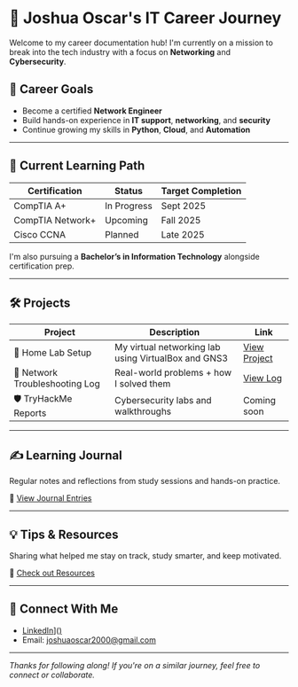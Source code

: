 # 🚀 Joshua Oscar's IT Career Journey

Welcome to my career documentation hub! I'm currently on a mission to break into the tech industry with a focus on **Networking** and **Cybersecurity**.

## 🎯 Career Goals
- Become a certified **Network Engineer**
- Build hands-on experience in **IT support**, **networking**, and **security**
- Continue growing my skills in **Python**, **Cloud**, and **Automation**

---

## 📘 Current Learning Path

| Certification        | Status       | Target Completion |
|----------------------|--------------|-------------------|
| CompTIA A+           | In Progress  | Sept 2025         |
| CompTIA Network+     | Upcoming     | Fall 2025         |
| Cisco CCNA           | Planned      | Late 2025         |

I'm also pursuing a **Bachelor’s in Information Technology** alongside certification prep.

---

## 🛠️ Projects

| Project | Description | Link |
|--------|-------------|------|
| 🧪 Home Lab Setup | My virtual networking lab using VirtualBox and GNS3 | [View Project](./projects/home-lab.md) |
| 📡 Network Troubleshooting Log | Real-world problems + how I solved them | [View Log](./logs/network-troubleshooting.md) |
| 🛡️ TryHackMe Reports | Cybersecurity labs and walkthroughs | Coming soon |

---

## ✍️ Learning Journal

Regular notes and reflections from study sessions and hands-on practice.

📂 [View Journal Entries](./journal/)

---

## 💡 Tips & Resources

Sharing what helped me stay on track, study smarter, and keep motivated.

📂 [Check out Resources](./resources/)

---

## 🔗 Connect With Me

- [LinkedIn]([)]([)](https://www.linkedin.com/in/joshua-oscar/)   
- Email: joshuaoscar2000@gmail.com

---

_Thanks for following along! If you're on a similar journey, feel free to connect or collaborate._
